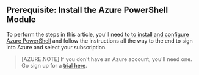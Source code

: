 ## Prerequisite: Install the Azure PowerShell Module
To perform the steps in this article, you'll need to [to install and configure Azure PowerShell](/documentation/articles/powershell-install-configure) and follow the instructions all the way to the end to sign into Azure and select your subscription.

> [AZURE.NOTE] If you don't have an Azure account, you'll need one. Go sign up for a [trial here](/documentation/articles/sign-up-organization). 